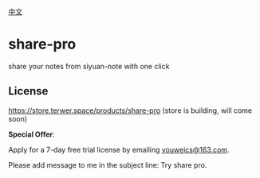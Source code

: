 [中文](README_zh_CN.md)

# share-pro

share your notes from siyuan-note with one click

## License

https://store.terwer.space/products/share-pro (store is building, will come soon)

**Special Offer**: 

Apply for a 7-day free trial license by emailing youweics@163.com.

Please add message to me in the subject line: Try share pro.